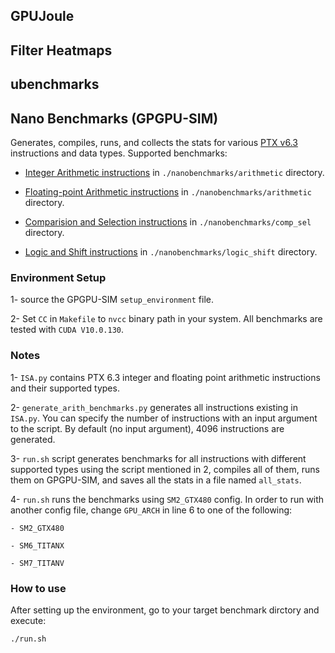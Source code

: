 ## GPUJoule

## Filter Heatmaps

## ubenchmarks

## Nano Benchmarks (GPGPU-SIM)
Generates, compiles, runs, and collects the stats for various [PTX v6.3](https://docs.nvidia.com/cuda/pdf/ptx_isa_6.3.pdf) instructions and data types. Supported benchmarks:

 - [Integer Arithmetic instructions](https://docs.nvidia.com/cuda/pdf/ptx_isa_6.3.pdf#%5B%7B%22num%22%3A509%2C%22gen%22%3A0%7D%2C%7B%22name%22%3A%22XYZ%22%7D%2C108%2C631.007%2Cnull%5D) in ```./nanobenchmarks/arithmetic``` directory.
 
 - [Floating-point Arithmetic instructions](https://docs.nvidia.com/cuda/pdf/ptx_isa_6.3.pdf#%5B%7B%22num%22%3A674%2C%22gen%22%3A0%7D%2C%7B%22name%22%3A%22XYZ%22%7D%2C108%2C577.977%2Cnull%5D) in ```./nanobenchmarks/arithmetic``` directory.
 
 - [Comparision and Selection instructions](https://docs.nvidia.com/cuda/pdf/ptx_isa_6.3.pdf#%5B%7B%22num%22%3A878%2C%22gen%22%3A0%7D%2C%7B%22name%22%3A%22XYZ%22%7D%2C108%2C682.917%2Cnull%5D) in ```./nanobenchmarks/comp_sel``` directory.
 
 - [Logic and Shift instructions](https://docs.nvidia.com/cuda/pdf/ptx_isa_6.3.pdf#%5B%7B%22num%22%3A902%2C%22gen%22%3A0%7D%2C%7B%22name%22%3A%22XYZ%22%7D%2C108%2C343.177%2Cnull%5D) in ```./nanobenchmarks/logic_shift``` directory.
 

### Environment Setup

1- source the GPGPU-SIM ```setup_environment``` file.

2- Set ```CC``` in ```Makefile``` to ```nvcc``` binary path in your system. All benchmarks are tested with ```CUDA V10.0.130```. 

### Notes

1- ```ISA.py``` contains PTX 6.3 integer and floating point arithmetic instructions and their supported types.


2- ```generate_arith_benchmarks.py``` generates all instructions existing in ```ISA.py```. You can specify the number of instructions with an input argument to the script. By default (no input argument), 4096 instructions are generated.

3- ```run.sh``` script generates benchmarks for all instructions with different supported types using the script mentioned in 2, compiles all of them, runs them on GPGPU-SIM, and saves all the stats in a file named ```all_stats```. 

4- ```run.sh``` runs the benchmarks using ```SM2_GTX480``` config. In order to run with another config file, change ```GPU_ARCH``` in line 6 to one of the following:

	- SM2_GTX480

	- SM6_TITANX

	- SM7_TITANV

### How to use

After setting up the environment, go to your target benchmark dirctory and execute:

```./run.sh```
